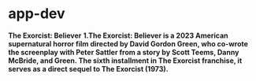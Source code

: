 # app-dev

**The Exorcist: Believer**
**1.The Exorcist: Believer is a 2023 American supernatural horror film directed by David Gordon Green, who co-wrote the screenplay with Peter Sattler from a story by Scott Teems, Danny McBride, and Green. The sixth installment in The Exorcist franchise, it serves as a direct sequel to The Exorcist (1973).**
